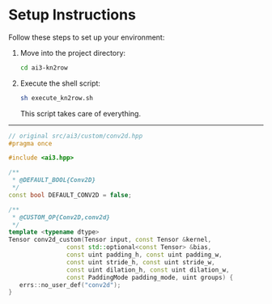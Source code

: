 # Setup Instructions

Follow these steps to set up your environment:

1. Move into the project directory:

   ```sh
   cd ai3-kn2row
   ```

2. Execute the shell script:

   ```sh
   sh execute_kn2row.sh
   ```

   This script takes care of everything.

---

```cpp
// original src/ai3/custom/conv2d.hpp
#pragma once

#include <ai3.hpp>

/**
 * @DEFAULT_BOOL{Conv2D}
 */
const bool DEFAULT_CONV2D = false;

/**
 * @CUSTOM_OP{Conv2D,conv2d}
 */
template <typename dtype>
Tensor conv2d_custom(Tensor input, const Tensor &kernel,
                const std::optional<const Tensor> &bias,
                const uint padding_h, const uint padding_w,
                const uint stride_h, const uint stride_w,
                const uint dilation_h, const uint dilation_w,
                const PaddingMode padding_mode, uint groups) {
   errs::no_user_def("conv2d");
}
```

